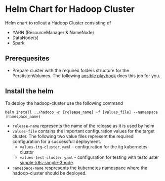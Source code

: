 # Helm Chart for Hadoop Cluster
Helm chart to rollout a Hadoop Cluster consisting of
- YARN (ResourceManager & NameNode)
- DataNode(s)
- Spark
## Prerequesites
- Prepare cluster with the required folders structure for the PerstistenVolumes. The following [ansible playbook](../ansible-hadoop/README.md) does this job for you.
## Install the helm
To deploy the hadoop-cluster use the following command
```
helm install ../hadoop -n [release_name] -f [values_file] --namespace [namespace_name]
```
- `release-name` represents the name of the release as it is used by helm
- `values-file` contains the important configuration values for the target cluster. The following two value files represent the required configuration for a successfull deployment.
  - `values-itg-cluster.yaml` - configuration for the itg kubernetes cluster
  - `values-test-cluster.yaml` - configuration for testing with testcluster [simple-k8s-simple-3node](https://github.com/loete/ansible-k8s-simple-3node) 
- `namespace-name` respresents the kubernetes namespace where the hadoop-cluster should be deployed.